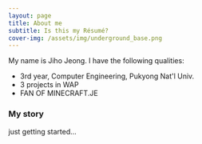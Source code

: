 ```yaml
---
layout: page
title: About me
subtitle: Is this my Résumé?
cover-img: /assets/img/underground_base.png
---
```


My name is Jiho Jeong. I have the following qualities:

- 3rd year, Computer Engineering, Pukyong Nat'l Univ.
- 3 projects in WAP
- FAN OF MINECRAFT.JE

### My story

just getting started...
